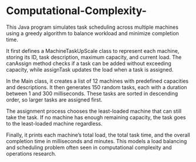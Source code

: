 # Computational-Complexity-
This Java program simulates task scheduling across multiple machines using a greedy algorithm to balance workload and minimize completion time.

It first defines a MachineTaskUpScale class to represent each machine, storing its ID, task description, maximum capacity, and current load. 
The canAssign method checks if a task can be added without exceeding capacity, while assignTask updates the load when a task is assigned.

In the Main class, it creates a list of 12 machines with predefined capacities and descriptions. It then generates 150 random tasks,
each with a duration between 1 and 300 milliseconds. These tasks are sorted in descending order, so larger tasks are assigned first.

The assignment process chooses the least-loaded machine that can still take the task. If no machine has enough remaining capacity, 
the task goes to the least-loaded machine regardless.

Finally, it prints each machine’s total load, the total task time, and the overall completion time in milliseconds and minutes. 
This models a load balancing and scheduling problem often seen in computational complexity and operations research.
